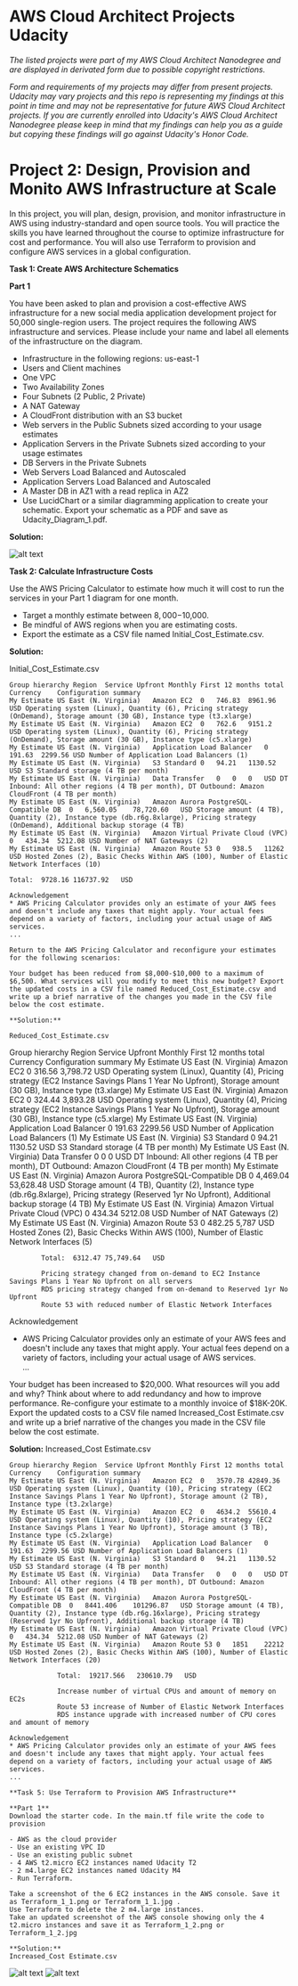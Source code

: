 
# AWS Cloud Architect Projects Udacity

*The listed projects were part of my AWS Cloud Architect Nanodegree and are displayed in derivated form due to possible copyright restrictions.*

*Form and requirements of my projects may differ from present projects. Udacity may vary projects and this repo is representing my findings at this point in time and may not be representative for future  AWS Cloud Architect projects. If you are currently enrolled into Udacity's AWS Cloud Architect Nanodegree please keep in mind that my findings can help you as a guide but copying these findings will go against Udacity's Honor Code.*


# Project 2: Design, Provision and Monito AWS Infrastructure at Scale

In this project, you will plan, design, provision, and monitor infrastructure in AWS using industry-standard and open source tools. You will practice the skills you have learned throughout the course to optimize infrastructure for cost and performance. You will also use Terraform to provision and configure AWS services in a global configuration.

**Task 1: Create AWS Architecture Schematics**

**Part 1**

You have been asked to plan and provision a cost-effective AWS infrastructure for a new social media application development project for 50,000 single-region users. The project requires the following AWS infrastructure and services. Please include your name and label all elements of the infrastructure on the diagram.

- Infrastructure in the following regions: us-east-1
- Users and Client machines
- One VPC
- Two Availability Zones
- Four Subnets (2 Public, 2 Private)
- A NAT Gateway
- A CloudFront distribution with an S3 bucket
- Web servers in the Public Subnets sized according to your usage estimates
- Application Servers in the Private Subnets sized according to your usage estimates
- DB Servers in the Private Subnets
- Web Servers Load Balanced and Autoscaled
- Application Servers Load Balanced and Autoscaled
- A Master DB in AZ1 with a read replica in AZ2
- Use LucidChart or a similar diagramming application to create your schematic. 
Export your schematic as a PDF and save as Udacity_Diagram_1.pdf.

**Solution:**

![alt text](https://github.com/mikethwolff/AWS-Cloud-Architect-Project-Design-Provision-and-Monitor-AWS-Infrastructure-at-Scale/blob/main/Design%2C%20Provision%20and%20Monito%20AWS%20Infrastructure%20at%20Scale/Udacity_Diagram_1.jpg)

**Task 2: Calculate Infrastructure Costs**

Use the AWS Pricing Calculator to estimate how much it will cost to run the services in your Part 1 diagram for one month.

- Target a monthly estimate between $8,000-$10,000.
- Be mindful of AWS regions when you are estimating costs.
- Export the estimate as a CSV file named Initial_Cost_Estimate.csv.

**Solution:**

Initial_Cost_Estimate.csv
```
Group hierarchy	Region	Service	Upfront	Monthly	First 12 months total	Currency	Configuration summary
My Estimate	US East (N. Virginia)	Amazon EC2	0	746.83	8961.96	USD	Operating system (Linux), Quantity (6), Pricing strategy (OnDemand), Storage amount (30 GB), Instance type (t3.xlarge)
My Estimate	US East (N. Virginia)	Amazon EC2	0	762.6	9151.2	USD	Operating system (Linux), Quantity (6), Pricing strategy (OnDemand), Storage amount (30 GB), Instance type (c5.xlarge)
My Estimate	US East (N. Virginia)	Application Load Balancer	0	191.63	2299.56	USD	Number of Application Load Balancers (1)
My Estimate	US East (N. Virginia)	S3 Standard	0	94.21	1130.52	USD	S3 Standard storage (4 TB per month)
My Estimate	US East (N. Virginia)	Data Transfer	0	0	0	USD	DT Inbound: All other regions (4 TB per month), DT Outbound: Amazon CloudFront (4 TB per month)
My Estimate	US East (N. Virginia)	Amazon Aurora PostgreSQL-Compatible DB	0	6,560.05	78,720.60	USD	Storage amount (4 TB), Quantity (2), Instance type (db.r6g.8xlarge), Pricing strategy (OnDemand), Additional backup storage (4 TB)
My Estimate	US East (N. Virginia)	Amazon Virtual Private Cloud (VPC)	0	434.34	5212.08	USD	Number of NAT Gateways (2)
My Estimate	US East (N. Virginia)	Amazon Route 53	0	938.5	11262	USD	Hosted Zones (2), Basic Checks Within AWS (100), Number of Elastic Network Interfaces (10)
							
Total:	9728.16	116737.92	USD	
							
Acknowledgement							
* AWS Pricing Calculator provides only an estimate of your AWS fees and doesn't include any taxes that might apply. Your actual fees depend on a variety of factors, including your actual usage of AWS services.							
...

Return to the AWS Pricing Calculator and reconfigure your estimates for the following scenarios:

Your budget has been reduced from $8,000-$10,000 to a maximum of $6,500. What services will you modify to meet this new budget? Export the updated costs in a CSV file named Reduced_Cost_Estimate.csv and write up a brief narrative of the changes you made in the CSV file below the cost estimate.

**Solution:**

Reduced_Cost_Estimate.csv
```
Group hierarchy	Region	Service	Upfront	Monthly	First 12 months total	Currency	Configuration summary
My Estimate	US East (N. Virginia)	Amazon EC2	0	316.56	3,798.72	USD	Operating system (Linux), Quantity (4), Pricing strategy (EC2 Instance Savings Plans 1 Year No Upfront), Storage amount (30 GB), Instance type (t3.xlarge)
My Estimate	US East (N. Virginia)	Amazon EC2	0	324.44	3,893.28	USD	Operating system (Linux), Quantity (4), Pricing strategy (EC2 Instance Savings Plans 1 Year No Upfront), Storage amount (30 GB), Instance type (c5.xlarge)
My Estimate	US East (N. Virginia)	Application Load Balancer	0	191.63	2299.56	USD	Number of Application Load Balancers (1)
My Estimate	US East (N. Virginia)	S3 Standard	0	94.21	1130.52	USD	S3 Standard storage (4 TB per month)
My Estimate	US East (N. Virginia)	Data Transfer	0	0	0	USD	DT Inbound: All other regions (4 TB per month), DT Outbound: Amazon CloudFront (4 TB per month)
My Estimate	US East (N. Virginia)	Amazon Aurora PostgreSQL-Compatible DB	0	4,469.04	53,628.48	USD	Storage amount (4 TB), Quantity (2), Instance type (db.r6g.8xlarge), Pricing strategy (Reserved 1yr No Upfront), Additional backup storage (4 TB)
My Estimate	US East (N. Virginia)	Amazon Virtual Private Cloud (VPC)	0	434.34	5212.08	USD	Number of NAT Gateways (2)
My Estimate	US East (N. Virginia)	Amazon Route 53	0	482.25	5,787	USD	Hosted Zones (2), Basic Checks Within AWS (100), Number of Elastic Network Interfaces (5)
							
			Total:	6312.47	75,749.64	USD	
							
			Pricing strategy changed from on-demand to EC2 Instance Savings Plans 1 Year No Upfront on all servers				
			RDS pricing strategy changed from on-demand to Reserved 1yr No Upfront				
			Route 53 with reduced number of Elastic Network Interfaces				
Acknowledgement							
* AWS Pricing Calculator provides only an estimate of your AWS fees and doesn't include any taxes that might apply. Your actual fees depend on a variety of factors, including your actual usage of AWS services.							
...

Your budget has been increased to $20,000. What resources will you add and why?
Think about where to add redundancy and how to improve performance. Re-configure your estimate to a monthly invoice of $18K-20K. Export the updated costs to a CSV file named Increased_Cost Estimate.csv and write up a brief narrative of the changes you made in the CSV file below the cost estimate.

**Solution:**
Increased_Cost Estimate.csv
```
Group hierarchy	Region	Service	Upfront	Monthly	First 12 months total	Currency	Configuration summary
My Estimate	US East (N. Virginia)	Amazon EC2	0	3570.78	42849.36	USD	Operating system (Linux), Quantity (10), Pricing strategy (EC2 Instance Savings Plans 1 Year No Upfront), Storage amount (2 TB), Instance type (t3.2xlarge)
My Estimate	US East (N. Virginia)	Amazon EC2	0	4634.2	55610.4	USD	Operating system (Linux), Quantity (10), Pricing strategy (EC2 Instance Savings Plans 1 Year No Upfront), Storage amount (3 TB), Instance type (c5.2xlarge)
My Estimate	US East (N. Virginia)	Application Load Balancer	0	191.63	2299.56	USD	Number of Application Load Balancers (1)
My Estimate	US East (N. Virginia)	S3 Standard	0	94.21	1130.52	USD	S3 Standard storage (4 TB per month)
My Estimate	US East (N. Virginia)	Data Transfer	0	0	0	USD	DT Inbound: All other regions (4 TB per month), DT Outbound: Amazon CloudFront (4 TB per month)
My Estimate	US East (N. Virginia)	Amazon Aurora PostgreSQL-Compatible DB	0	8441.406	101296.87	USD	Storage amount (4 TB), Quantity (2), Instance type (db.r6g.16xlarge), Pricing strategy (Reserved 1yr No Upfront), Additional backup storage (4 TB)
My Estimate	US East (N. Virginia)	Amazon Virtual Private Cloud (VPC)	0	434.34	5212.08	USD	Number of NAT Gateways (2)
My Estimate	US East (N. Virginia)	Amazon Route 53	0	1851	22212	USD	Hosted Zones (2), Basic Checks Within AWS (100), Number of Elastic Network Interfaces (20)
							
			Total:	19217.566	230610.79	USD	
							
			Increase number of virtual CPUs and amount of memory on EC2s				
			Route 53 increase of Number of Elastic Network Interfaces				
			RDS instance upgrade with increased number of CPU cores and amount of memory				
							
Acknowledgement							
* AWS Pricing Calculator provides only an estimate of your AWS fees and doesn't include any taxes that might apply. Your actual fees depend on a variety of factors, including your actual usage of AWS services.							
...

**Task 5: Use Terraform to Provision AWS Infrastructure**

**Part 1**
Download the starter code. In the main.tf file write the code to provision

- AWS as the cloud provider
- Use an existing VPC ID
- Use an existing public subnet
- 4 AWS t2.micro EC2 instances named Udacity T2
- 2 m4.large EC2 instances named Udacity M4
- Run Terraform.

Take a screenshot of the 6 EC2 instances in the AWS console. Save it as Terraform_1_1.png or Terraform_1_1.jpg .
Use Terraform to delete the 2 m4.large instances.
Take an updated screenshot of the AWS console showing only the 4 t2.micro instances and save it as Terraform_1_2.png or Terraform_1_2.jpg

**Solution:**
Increased_Cost Estimate.csv
```
![alt text](https://github.com/mikethwolff/AWS-Cloud-Architect-Project-Design-Provision-and-Monitor-AWS-Infrastructure-at-Scale/blob/main/Design%2C%20Provision%20and%20Monito%20AWS%20Infrastructure%20at%20Scale/Udacity_Diagram_1.jpg)
![alt text](https://github.com/mikethwolff/AWS-Cloud-Architect-Project-Design-Provision-and-Monitor-AWS-Infrastructure-at-Scale/blob/main/Design%2C%20Provision%20and%20Monito%20AWS%20Infrastructure%20at%20Scale/Udacity_Diagram_1.jpg)
